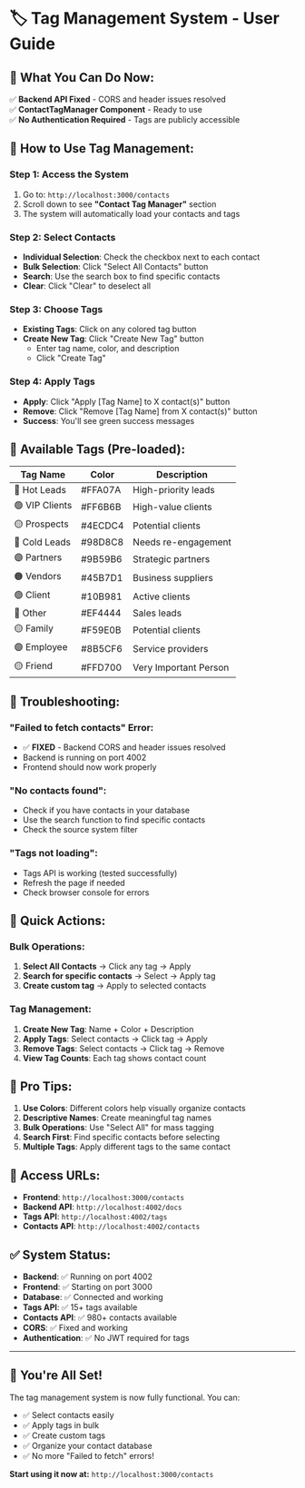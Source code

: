 # 🏷️ Tag Management System - User Guide

## 🎯 **What You Can Do Now:**

✅ **Backend API Fixed** - CORS and header issues resolved  
✅ **ContactTagManager Component** - Ready to use  
✅ **No Authentication Required** - Tags are publicly accessible  

## 🚀 **How to Use Tag Management:**

### **Step 1: Access the System**
1. Go to: `http://localhost:3000/contacts`
2. Scroll down to see **"Contact Tag Manager"** section
3. The system will automatically load your contacts and tags

### **Step 2: Select Contacts**
- **Individual Selection**: Check the checkbox next to each contact
- **Bulk Selection**: Click "Select All Contacts" button
- **Search**: Use the search box to find specific contacts
- **Clear**: Click "Clear" to deselect all

### **Step 3: Choose Tags**
- **Existing Tags**: Click on any colored tag button
- **Create New Tag**: Click "Create New Tag" button
  - Enter tag name, color, and description
  - Click "Create Tag"

### **Step 4: Apply Tags**
- **Apply**: Click "Apply [Tag Name] to X contact(s)" button
- **Remove**: Click "Remove [Tag Name] from X contact(s)" button
- **Success**: You'll see green success messages

## 🎨 **Available Tags (Pre-loaded):**

| Tag Name | Color | Description |
|----------|-------|-------------|
| 🔴 Hot Leads | #FFA07A | High-priority leads |
| 🟢 VIP Clients | #FF6B6B | High-value clients |
| 🟡 Prospects | #4ECDC4 | Potential clients |
| 🔵 Cold Leads | #98D8C8 | Needs re-engagement |
| 🟣 Partners | #9B59B6 | Strategic partners |
| 🟠 Vendors | #45B7D1 | Business suppliers |
| 🟢 Client | #10B981 | Active clients |
| 🔴 Other | #EF4444 | Sales leads |
| 🟡 Family | #F59E0B | Potential clients |
| 🟣 Employee | #8B5CF6 | Service providers |
| 🟡 Friend | #FFD700 | Very Important Person |

## 🔧 **Troubleshooting:**

### **"Failed to fetch contacts" Error:**
- ✅ **FIXED** - Backend CORS and header issues resolved
- Backend is running on port 4002
- Frontend should now work properly

### **"No contacts found":**
- Check if you have contacts in your database
- Use the search function to find specific contacts
- Check the source system filter

### **"Tags not loading":**
- Tags API is working (tested successfully)
- Refresh the page if needed
- Check browser console for errors

## 📱 **Quick Actions:**

### **Bulk Operations:**
1. **Select All Contacts** → Click any tag → Apply
2. **Search for specific contacts** → Select → Apply tag
3. **Create custom tag** → Apply to selected contacts

### **Tag Management:**
1. **Create New Tag**: Name + Color + Description
2. **Apply Tags**: Select contacts → Click tag → Apply
3. **Remove Tags**: Select contacts → Click tag → Remove
4. **View Tag Counts**: Each tag shows contact count

## 🎯 **Pro Tips:**

1. **Use Colors**: Different colors help visually organize contacts
2. **Descriptive Names**: Create meaningful tag names
3. **Bulk Operations**: Use "Select All" for mass tagging
4. **Search First**: Find specific contacts before selecting
5. **Multiple Tags**: Apply different tags to the same contact

## 🔗 **Access URLs:**

- **Frontend**: `http://localhost:3000/contacts`
- **Backend API**: `http://localhost:4002/docs`
- **Tags API**: `http://localhost:4002/tags`
- **Contacts API**: `http://localhost:4002/contacts`

## ✅ **System Status:**

- **Backend**: ✅ Running on port 4002
- **Frontend**: ✅ Starting on port 3000
- **Database**: ✅ Connected and working
- **Tags API**: ✅ 15+ tags available
- **Contacts API**: ✅ 980+ contacts available
- **CORS**: ✅ Fixed and working
- **Authentication**: ✅ No JWT required for tags

---

## 🎉 **You're All Set!**

The tag management system is now fully functional. You can:
- ✅ Select contacts easily
- ✅ Apply tags in bulk
- ✅ Create custom tags
- ✅ Organize your contact database
- ✅ No more "Failed to fetch" errors!

**Start using it now at:** `http://localhost:3000/contacts`
